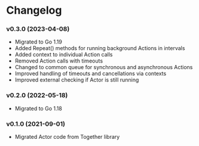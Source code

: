 # Changelog

### v0.3.0 (2023-04-08)

* Migrated to Go 1.19
* Added Repeat() methods for running background Actions in intervals
* Added context to individual Action calls
* Removed Action calls with timeouts
* Changed to common queue for synchronous and asynchronous Actions
* Improved handling of timeouts and cancellations via contexts
* Improved external checking if Actor is still running

### v0.2.0 (2022-05-18)

* Migrated to Go 1.18

### v0.1.0 (2021-09-01)

* Migrated Actor code from Together library
